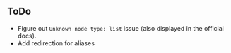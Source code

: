 ToDo
-----

- Figure out `Unknown node type: list` issue (also displayed in the official docs).
- Add redirection for aliases